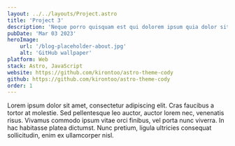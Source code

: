 ```yaml
---
layout: ../../layouts/Project.astro
title: 'Project 3'
description: 'Neque porro quisquam est qui dolorem ipsum quia dolor sit amet, consectetur, adipisci'
pubDate: 'Mar 03 2023'
heroImage:
    url: '/blog-placeholder-about.jpg'
    alt: 'GitHub wallpaper'
platform: Web
stack: Astro, JavaScript
website: https://github.com/kirontoo/astro-theme-cody
github: https://github.com/kirontoo/astro-theme-cody
order: 1
---
```


Lorem ipsum dolor sit amet, consectetur adipiscing elit. Cras faucibus a tortor at molestie. Sed pellentesque leo auctor, auctor lorem nec, venenatis risus. Vivamus commodo ipsum vitae orci finibus, vel porta nunc viverra. In hac habitasse platea dictumst. Nunc pretium, ligula ultricies consequat sollicitudin, enim ex ullamcorper nisl.
